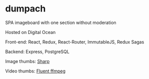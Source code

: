 # dumpach
SPA imageboard with one section without moderation

Hosted on Digital Ocean

Front-end: React, Redux, React-Router, ImmutableJS, Redux Sagas

Backend: Express, PostgreSQL

Image thumbs: [Sharp](https://github.com/lovell/sharp)

Video thumbs: [Fluent ffmpeg](https://github.com/fluent-ffmpeg/node-fluent-ffmpeg)